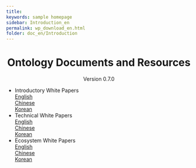 ```yaml
---
title: 
keywords: sample homepage
sidebar: Introduction_en
permalink: wp_download_en.html
folder: doc_en/Introduction
---
```



<h1 align="center">Ontology Documents and Resources</h1>
<p align="center" class="version">Version 0.7.0 </p>



- Introductory White Papers<br/>[English](https://ont.io/wp/Ontology-Introductory-White-Paper-EN.pdf)<br/>[Chinese](https://ont.io/wp/Ontology-Introductory-White-Paper-ZH.pdf)<br/>[Korean](https://ont.io/wp/Ontology-Introductory-White-Paper-KR.pdf) 
- Technical White Papers<br/>[English](https://github.com/ontio/Documentation/blob/master/Ontology-technology-white-paper-EN.pdf)<br/>[Chinese](https://ont.io/wp/Ontology-technology-white-paper-ZH.pdf)<br/>[Korean](https://ont.io/wp/Ontology-technology-white-paper-KR.pdf)  
- Ecosystem White Papers<br/>[English](https://ont.io/wp/Ontology-Ecosystem-White-Paper-EN.pdf)<br/>[Chinese](https://ont.io/wp/Ontology-Ecosystem-White-Paper-ZH.pdf)<br/>[Korean](https://ont.io/wp/Ontology-Ecosystem-White-Paper-KR.pdf)<br><br>